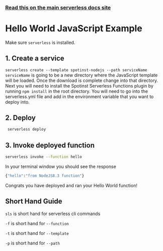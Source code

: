 <!--
title: Hello World Javascript Example
menuText: JavaScript
description: Create a JavaScript Hello World function
layout: Doc
-->

<!-- DOCS-SITE-LINK:START automatically generated  -->

### [Read this on the main serverless docs site](https://www.serverless.com/framework/docs/providers/spotinst/)

<!-- DOCS-SITE-LINK:END -->

# Hello World JavaScript Example

Make sure `serverless` is installed.

## 1. Create a service

`serverless create --template spotinst-nodejs --path serviceName` `serviceName` is going to be a new directory where the JavaScript template will be loaded. Once the download is complete change into that directory. Next you will need to install the Spotinst Serverless Functions plugin by running `npm install` in the root directory. You will need to go into the serverless.yml file and add in the environment variable that you want to deploy into.

## 2. Deploy

```bash
 serverless deploy
```

## 3. Invoke deployed function

```bash
serverless invoke --function hello
```

In your terminal window you should see the response

```bash
{"hello":"from NodeJS8.3 function"}
```

Congrats you have deployed and ran your Hello World function!

## Short Hand Guide

`sls` is short hand for serverless cli commands

`-f` is short hand for `--function`

`-t` is short hand for `--template`

`-p` is short hand for `--path`
